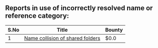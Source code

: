 ## Reports in use of incorrectly resolved name or reference category:
| S.No | Title | Bounty |
| ---- | ----- | ------ |
| 1 | [Name collision of shared folders](https://hackerone.com/reports/1697281) | $0.0 |